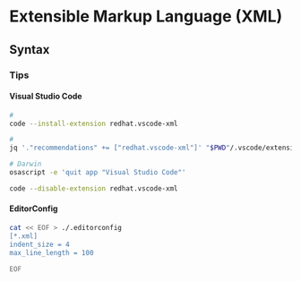 # Extensible Markup Language (XML)

## Syntax

### Tips

#### Visual Studio Code

```sh
#
code --install-extension redhat.vscode-xml

#
jq '."recommendations" += ["redhat.vscode-xml"]' "$PWD"/.vscode/extensions.json | sponge "$PWD"/.vscode/extensions.json
```

```sh
# Darwin
osascript -e 'quit app "Visual Studio Code"'

code --disable-extension redhat.vscode-xml
```

#### EditorConfig

```sh
cat << EOF > ./.editorconfig
[*.xml]
indent_size = 4
max_line_length = 100

EOF
```

